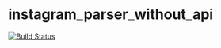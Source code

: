 # instagram_parser_without_api

[![Build Status](https://travis-ci.org/GrigorKhachatryan/instagram_parser_without_api.svg?branch=master)](https://travis-ci.org/github/GrigorKhachatryan/instagram_parser_without_api)

